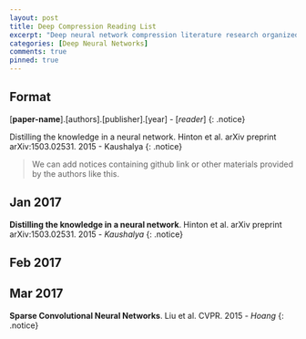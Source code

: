 ```yaml
---
layout: post
title: Deep Compression Reading List
excerpt: "Deep neural network compression literature research organized chronologically."
categories: [Deep Neural Networks]
comments: true
pinned: true
---
```

## Format

[**paper-name**].[authors].[publisher].[year] - [_reader_]
{: .notice}

Distilling the knowledge in a neural network. Hinton et al. arXiv preprint arXiv:1503.02531. 2015 - Kaushalya
{: .notice}

> We can add notices containing github link or other materials provided by the authors like this.

## Jan 2017

**Distilling the knowledge in a neural network**. Hinton et al. arXiv preprint arXiv:1503.02531. 2015 - _Kaushalya_
{: .notice}

## Feb 2017

## Mar 2017

**Sparse Convolutional Neural Networks**. Liu et al. CVPR. 2015 - _Hoang_
{: .notice}



